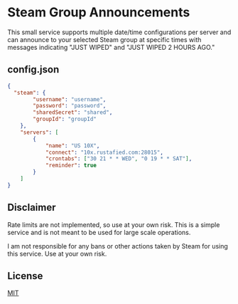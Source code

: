 # Steam Group Announcements

This small service supports multiple date/time configurations per server and can announce to your selected Steam group at specific times with messages indicating "JUST WIPED" and "JUST WIPED 2 HOURS AGO."

## config.json

```json
{
  "steam": {
        "username": "username",
        "password": "password",
        "sharedSecret": "shared",
        "groupId": "groupId"
    },
    "servers": [
        {
            "name": "US 10X",
            "connect": "10x.rustafied.com:28015",
            "crontabs": ["30 21 * * WED", "0 19 * * SAT"],
            "reminder": true
        }
    ]
}
```
## Disclaimer
Rate limits are not implemented, so use at your own risk. This is a simple service and is not meant to be used for large scale operations.

I am not responsible for any bans or other actions taken by Steam for using this service. Use at your own risk.

## License
[MIT](https://choosealicense.com/licenses/mit/)